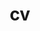 ---
layout: cv
permalink: /cv/
classes: wide
title: cv
nav: true
nav_order: 5
cv_pdf: Ying_Zhang_Resume.pdf
toc:
sidebar: left  # <- remove this line to center the pdf
---